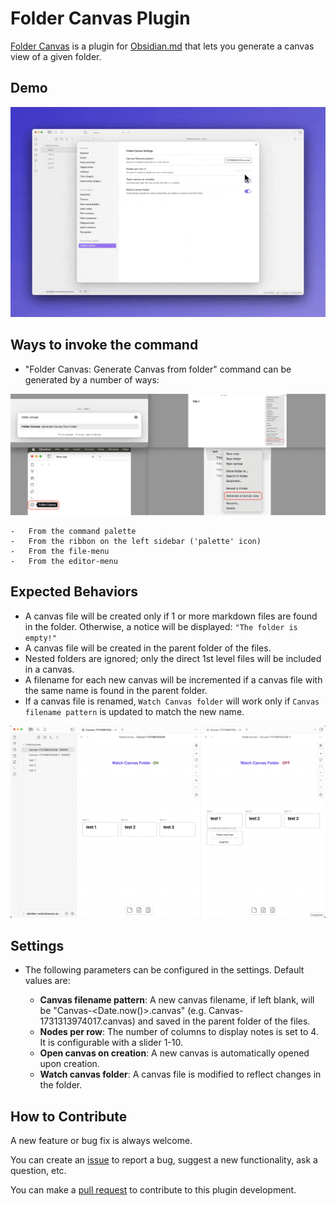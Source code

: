 # Folder Canvas Plugin

[Folder Canvas](https://github.com/nancyel/obsidian-foldercanvas-plugin) is a plugin for [Obsidian.md](https://obsidian.md/) that lets you generate a canvas view of a given folder.

## Demo

![Folder Canvas Demo](/public/data/foldercanvas-demo.gif)

## Ways to invoke the command

-   "Folder Canvas: Generate Canvas from folder" command can be generated by a number of ways:

![Folder Canvas Command](/public/data/foldercanvas-access.png)

    -   From the command palette
    -   From the ribbon on the left sidebar ('palette' icon)
    -   From the file-menu
    -   From the editor-menu

## Expected Behaviors

-   A canvas file will be created only if 1 or more markdown files are found in the folder. Otherwise, a notice will be displayed: `"The folder is empty!"`
-   A canvas file will be created in the parent folder of the files.
-   Nested folders are ignored; only the direct 1st level files will be included in a canvas.
-   A filename for each new canvas will be incremented if a canvas file with the same name is found in the parent folder.
-   If a canvas file is renamed, `Watch Canvas folder` will work only if `Canvas filename pattern` is updated to match the new name.

![Folder Canvas Settings](/public/data/foldercanvas-watch.png)

## Settings

-   The following parameters can be configured in the settings. Default values are:

    -   **Canvas filename pattern**: A new canvas filename, if left blank, will be "Canvas-<Date.now()>.canvas" (e.g. Canvas-1731313974017.canvas) and saved in the parent folder of the files.
    -   **Nodes per row**: The number of columns to display notes is set to 4. It is configurable with a slider 1-10.
    -   **Open canvas on creation**: A new canvas is automatically opened upon creation.
    -   **Watch canvas folder**: A canvas file is modified to reflect changes in the folder.

## How to Contribute

A new feature or bug fix is always welcome.

You can create an [issue](https://github.com/nancyel/obsidian-foldercanvas-plugin/issues) to report a bug, suggest a new functionality, ask a question, etc.

You can make a [pull request](https://github.com/nancyel/obsidian-foldercanvas-plugin/pulls) to contribute to this plugin development.
